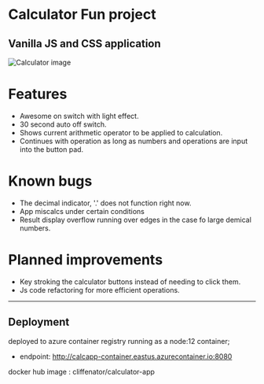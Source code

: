 # Calculator Fun project

## Vanilla JS and CSS application 
 
![Calculator image](https://cdn-cloudflare.ga/assets/misc/calc.png)

# Features

* Awesome on switch with light effect.
* 30 second auto off switch.
* Shows current arithmetic operator to be applied to calculation.
* Continues with operation as long as numbers and operations are input into the button pad.

# Known bugs

* The decimal indicator, '.' does not function right now.
* App miscalcs under certain conditions
* Result display overflow running over edges in the case fo large demical numbers.

# Planned improvements 

* Key stroking the calculator buttons instead of needing to click them.
* Js code refactoring for more efficient operations.

---
## Deployment 

deployed to azure container registry running as a node:12 container;

* endpoint: http://calcapp-container.eastus.azurecontainer.io:8080

docker hub image : cliffenator/calculator-app
